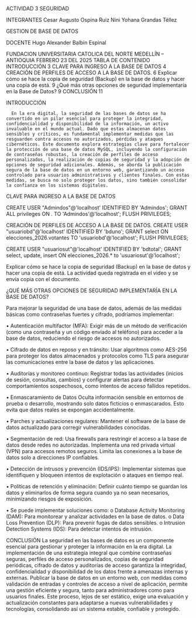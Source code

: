 ﻿ACTIVIDAD 3
SEGURIDAD


INTEGRANTES
Cesar Augusto Ospina Ruiz
Nini Yohana Grandas Téllez


GESTION DE BASE DE DATOS


DOCENTE
Hugo Alexander Balbin Espinal


FUNDACION UNIVERSITARIA CATOLICA DEL NORTE
MEDELLÍN – ANTIOQUIA
FEBRERO 23 DEL 2025
      TABLA DE CONTENIDO
INTRODUCCIÓN	3
CLAVE PARA INGRESO A LA BASE DE DATOS	4
CREACIÓN DE PERFILES DE ACCESO A LA BASE DE DATOS.	6
Explicar cómo se hace la copia de seguridad (Backup) en la base de datos y hacer una copia de está.	9
¿Qué más otras opciones de seguridad implementaría en la Base de Datos?	9
CONCLUSIÓN	11



INTRODUCCIÓN

      En la era digital, la seguridad de las bases de datos se ha convertido en un pilar esencial para proteger la integridad, confidencialidad y disponibilidad de la información, un activo invaluable en el mundo actual. Dado que estas almacenan datos sensibles y críticos, es fundamental implementar medidas que las resguarden contra accesos no autorizados, pérdidas y ataques cibernéticos. Este documento explora estrategias clave para fortalecer la protección de una base de datos MySQL, incluyendo la configuración de contraseñas robustas, la creación de perfiles de acceso personalizados, la realización de copias de seguridad y la adopción de opciones de seguridad adicionales. Además, se aborda la publicación segura de la base de datos en un entorno web, garantizando un acceso controlado para usuarios administrativos y clientes finales. Con estas medidas, se busca no solo proteger los datos, sino también consolidar la confianza en los sistemas digitales.
      

CLAVE PARA INGRESO A LA BASE DE DATOS

CREATE USER "Admindos"@'localhost' IDENTIFIED BY 'Admindos';
GRANT ALL privileges ON *.* TO 'Admindos'@'localhost';
FLUSH PRIVILEGES; 









CREACIÓN DE PERFILES DE ACCESO A LA BASE DE DATOS.
CREATE USER "usuariobd"@'localhost' IDENTIFIED BY 'bduno';
GRANT select ON elecciones_2026.votantes TO 'usuariobd'@'localhost';
FLUSH PRIVILEGES;







CREATE USER "usuariosut"@'localhost' IDENTIFIED BY 'bdtotal';
GRANT select, update, insert ON elecciones_2026.* to 'usuariosut'@'localhost';
	



   
Explicar cómo se hace la copia de seguridad (Backup) en la base de datos y hacer una copia de está. 
      La actividad queda registrada en el video y se envía copia con el documento.
      

¿QUÉ MÁS OTRAS OPCIONES DE SEGURIDAD IMPLEMENTARÍA EN LA BASE DE DATOS? 

Para mejorar la seguridad de una base de datos, además de las medidas básicas como contraseñas fuertes y cifrado, podríamos implementar:

• Autenticación multifactor (MFA): Exigir más de un método de verificación (como una contraseña y un código enviado al teléfono) para acceder a la base de datos, reduciendo el riesgo de accesos no autorizados.

• Cifrado de datos en reposo y en tránsito: Usar algoritmos como AES-256 para proteger los datos almacenados y protocolos como TLS para asegurar las comunicaciones entre la base de datos y las aplicaciones.

• Auditorías y monitoreo continuo: Registrar todas las actividades (inicios de sesión, consultas, cambios) y configurar alertas para detectar comportamientos sospechosos, como intentos de acceso fallidos repetidos.

• Enmascaramiento de Datos Oculta información sensible en entornos de prueba o desarrollo, mostrando solo datos ficticios o enmascarados. Esto evita que datos reales se expongan accidentalmente.

• Parches y actualizaciones regulares: Mantener el software de la base de datos actualizado para corregir vulnerabilidades conocidas.

• Segmentación de red: Usa firewalls para restringir el acceso a la base de datos desde redes no autorizadas. Implementa una red privada virtual (VPN) para accesos remotos seguros. Limita las conexiones a la base de datos solo a direcciones IP confiables.

• Detección de intrusos y prevención (IDS/IPS): Implementar sistemas que identifiquen y bloqueen intentos de explotación o ataques en tiempo real.

• Políticas de retención y eliminación: Definir cuánto tiempo se guardan los datos y eliminarlos de forma segura cuando ya no sean necesarios, minimizando riesgos de exposición.

• Se puede implementar soluciones como:
o Database Activity Monitoring (DAM): Para monitorear y analizar actividades en la base de datos.
o Data Loss Prevention (DLP): Para prevenir fugas de datos sensibles.
o Intrusion Detection Systems (IDS): Para detectar intentos de intrusión.







CONCLUSIÓN
      La seguridad en las bases de datos es un componente esencial para gestionar y proteger la información en la era digital. La implementación de una estrategia integral que combine contraseñas seguras, perfiles de acceso personalizados, copias de seguridad periódicas, cifrado de datos y auditorías de acceso garantiza la integridad, confidencialidad y disponibilidad de los datos frente a amenazas internas y externas. Publicar la base de datos en un entorno web, con medidas como validación de entradas y controles de acceso a nivel de aplicación, permite una gestión eficiente y segura, tanto para administradores como para usuarios finales. Este proceso, lejos de ser estático, exige una evaluación y actualización constantes para adaptarse a nuevas vulnerabilidades y tecnologías, consolidando así un sistema estable, confiable y protegido.
      











